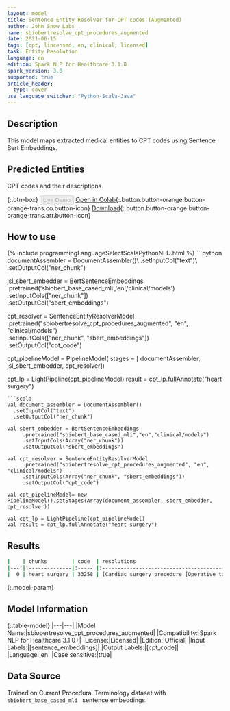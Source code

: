 ```yaml
---
layout: model
title: Sentence Entity Resolver for CPT codes (Augmented)
author: John Snow Labs
name: sbiobertresolve_cpt_procedures_augmented
date: 2021-06-15
tags: [cpt, lincensed, en, clinical, licensed]
task: Entity Resolution
language: en
edition: Spark NLP for Healthcare 3.1.0
spark_version: 3.0
supported: true
article_header:
  type: cover
use_language_switcher: "Python-Scala-Java"
---
```


## Description

This model maps extracted medical entities to CPT codes using Sentence Bert Embeddings.

## Predicted Entities

CPT codes and their descriptions.

{:.btn-box}
<button class="button button-orange" disabled>Live Demo</button>
[Open in Colab](https://colab.research.google.com/github/JohnSnowLabs/spark-nlp-workshop/blob/master/tutorials/Certification_Trainings/Healthcare/24.Improved_Entity_Resolvers_in_SparkNLP_with_sBert.ipynb){:.button.button-orange.button-orange-trans.co.button-icon}
[Download](https://s3.amazonaws.com/auxdata.johnsnowlabs.com/clinical/models/sbiobertresolve_cpt_procedures_augmented_en_3.1.0_3.0_1623789734339.zip){:.button.button-orange.button-orange-trans.arr.button-icon}

## How to use



<div class="tabs-box" markdown="1">
{% include programmingLanguageSelectScalaPythonNLU.html %}
```python
documentAssembler = DocumentAssembler()\
      .setInputCol("text")\
      .setOutputCol("ner_chunk")

jsl_sbert_embedder = BertSentenceEmbeddings\
      .pretrained('sbiobert_base_cased_mli','en','clinical/models')\
      .setInputCols(["ner_chunk"])\
      .setOutputCol("sbert_embeddings")

cpt_resolver = SentenceEntityResolverModel\
      .pretrained("sbiobertresolve_cpt_procedures_augmented", "en", "clinical/models") \
      .setInputCols(["ner_chunk", "sbert_embeddings"]) \
      .setOutputCol("cpt_code")

cpt_pipelineModel = PipelineModel(
    stages = [
        documentAssembler,
        jsl_sbert_embedder,
        cpt_resolver])

cpt_lp = LightPipeline(cpt_pipelineModel)
result = cpt_lp.fullAnnotate("heart surgery")
```
```scala
val document_assembler = DocumentAssembler()
  .setInputCol("text")
  .setOutputCol("ner_chunk")

val sbert_embedder = BertSentenceEmbeddings
     .pretrained("sbiobert_base_cased_mli","en","clinical/models")
     .setInputCols(Array("ner_chunk"))
     .setOutputCol("sbert_embeddings")

val cpt_resolver = SentenceEntityResolverModel
     .pretrained("sbiobertresolve_cpt_procedures_augmented", "en", "clinical/models") 
     .setInputCols(Array("ner_chunk", "sbert_embeddings")) 
     .setOutputCol("cpt_code")

val cpt_pipelineModel= new PipelineModel().setStages(Array(document_assembler, sbert_embedder, cpt_resolver))

val cpt_lp = LightPipeline(cpt_pipelineModel)
val result = cpt_lp.fullAnnotate("heart surgery")
```
</div>

## Results

```bash
|    | chunks        | code  | resolutions                                                                                                                                                                                                                                                                                                                                                                                                                                                                                                                                                                                                                                                                                                                            | all_codes                         | all_distances                         |
|---:|:--------------|:----- |:---------------------------------------------------------------------------------------------------------------------------------------------------------------------------------------------------------------------------------------------------------------------------------------------------------------------------------------------------------------------------------------------------------------------------------------------------------------------------------------------------------------------------------------------------------------------------------------------------------------------------------------------------------------------------------------------------------------------------------------|:----------------------------------|:--------------------------------------|
|  0 | heart surgery | 33258 | [Cardiac surgery procedure [Operative tissue ablation and reconstruction of atria, performed at the time of other cardiac procedure(s), extensive (eg, maze procedure), without cardiopulmonary bypass (List separately in addition to code for primary procedure)], Cardiac surgery procedure [Unlisted procedure, cardiac surgery], Heart procedure [Interrogation device evaluation (in person) of intracardiac ischemia monitoring system with analysis, review, and report], Heart procedure [Insertion or removal and replacement of intracardiac ischemia monitoring system including imaging supervision and interpretation when performed and intra-operative interrogation and programming when performed; device only], ...]| [33258, 33999, 0306T, 0304T, ...] | [0.1031, 0.1031, 0.1377, 0.1377, ...] |
```

{:.model-param}
## Model Information

{:.table-model}
|---|---|
|Model Name:|sbiobertresolve_cpt_procedures_augmented|
|Compatibility:|Spark NLP for Healthcare 3.1.0+|
|License:|Licensed|
|Edition:|Official|
|Input Labels:|[sentence_embeddings]|
|Output Labels:|[cpt_code]|
|Language:|en|
|Case sensitive:|true|

## Data Source

Trained on Current Procedural Terminology dataset with `sbiobert_base_cased_mli ` sentence embeddings.